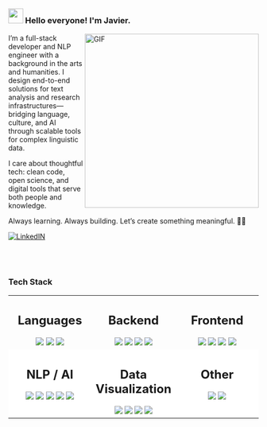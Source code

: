 # <h3 align="left"><img src = "https://raw.githubusercontent.com/MartinHeinz/MartinHeinz/master/wave.gif" width = 30px> Hello everyone! I'm Javier.
<img align="right" width="350" alt="GIF" src="https://media.giphy.com/media/xT9IgzoKnwFNmISR8I/giphy.gif" />

<div align="left">
<p>
I’m a full-stack developer and NLP engineer with a background in the arts and humanities. I design end-to-end solutions for text analysis and research infrastructures—bridging language, culture, and AI through scalable tools for complex linguistic data.
</p>
<p>I care about thoughtful tech: clean code, open science, and digital tools that serve both people and knowledge.</p>
<p>Always learning. Always building. Let’s create something meaningful. 🚀✨</p>
</div>

[![LinkedIN](https://img.shields.io/badge/LinkedIn-0f64c4?style=for-the-badge&logo=linkedin&logoColor=white)](https://www.linkedin.com/in/delarosajav95/)
</br>
</br>
</br>
</br>

### Tech Stack
<table>
  <tr>
    <td width="33%" valign="top" align="center">
      <h2>Languages</h3>
      <img src="https://img.shields.io/badge/Python-3670A0?style=for-the-badge&logo=python&logoColor=white">
      <img src="https://img.shields.io/badge/JavaScript-ffeb3b?style=for-the-badge&logo=javascript&logoColor=black">
      <img src="https://img.shields.io/badge/PHP-777BB4?style=for-the-badge&logo=php&logoColor=white">
    </td>
    <td width="33%" valign="top" align="center">
      <h2>Backend</h3>
      <img src="https://img.shields.io/badge/Node.js-87bf01?style=for-the-badge&logo=node.js&logoColor=white">
      <img src="https://img.shields.io/badge/Express-f5f5f5?style=for-the-badge&logo=express&logoColor=black">
      <img src="https://img.shields.io/badge/SQLite-003B57?style=for-the-badge&logo=sqlite&logoColor=white">
      <img src="https://img.shields.io/badge/MongoDB-4EA94B?style=for-the-badge&logo=mongodb&logoColor=white">
    </td>
    <td width="33%" valign="top" align="center">
      <h2>Frontend</h3>
      <img src="https://img.shields.io/badge/Bootstrap-563D7C?style=for-the-badge&logo=bootstrap&logoColor=white">
      <img src="https://img.shields.io/badge/D3.js-F9A03C?style=for-the-badge&logo=d3.js&logoColor=white">
      <img src="https://img.shields.io/badge/HTML-cf5533?style=for-the-badge&logo=html5&logoColor=white">
      <img src="https://img.shields.io/badge/CSS-254bdd?style=for-the-badge&logo=css3&logoColor=white">
    </td>
  </tr>

  <tr>
    <tr style="background-color:white;">
    <!-- NLP / AI -->
    <td width="33%" valign="top" align="center">
      <h2>NLP / AI</h3>
      <img src="https://img.shields.io/badge/PyTorch-EE4C2C?style=for-the-badge&logo=pytorch&logoColor=white">
      <img src="https://img.shields.io/badge/TensorFlow-FF6F00?style=for-the-badge&logo=tensorflow&logoColor=white">
      <img src="https://img.shields.io/badge/Keras-FF0000?style=for-the-badge&logo=keras&logoColor=white">
      <img src="https://img.shields.io/badge/HuggingFace-FDEE21?style=for-the-badge&logo=huggingface&logoColor=black">
      <img src="https://img.shields.io/badge/Dialogflow-FF9800?style=for-the-badge&logo=dialogflow&logoColor=white">
    </td>
    <td width="33%" valign="top" align="center">
      <h2>Data Visualization</h3>
      <img src="https://img.shields.io/badge/Pandas-2C2D72?style=for-the-badge&logo=pandas&logoColor=white">
      <img src="https://img.shields.io/badge/D3.js-F9A03C?style=for-the-badge&logo=d3.js&logoColor=white">
      <img src="https://img.shields.io/badge/Numpy-777BB4?style=for-the-badge&logo=numpy&logoColor=white">
      <img src="https://img.shields.io/badge/Matplotlib-11557C?style=for-the-badge&logo=python&logoColor=white">
    </td>
    <td width="33%" valign="top" align="center">
      <h2>Other</h3>
      <img src="https://img.shields.io/badge/GitHub-e6e6e6?style=for-the-badge&logo=github&logoColor=black">
      <img src="https://img.shields.io/badge/Git-e94e31?style=for-the-badge&logo=git&logoColor=white">
    </td>
  </tr>
</table>

<!--Add commentMore actions

**delarosajav/delarosajav** is a ✨ _special_ ✨ repository because its `README.md` (this file) appears on your GitHub profile.



Here are some ideas to get you started:



- 🔭 I’m currently working on ...

- 🌱 I’m currently learning ...

- 👯 I’m looking to collaborate on ...

- 🤔 I’m looking for help with ...

- 💬 Ask me about ...

- 📫 How to reach me: ...

- 😄 Pronouns: ...

- ⚡ Fun fact: ...

-->
  
  
  
  
  



